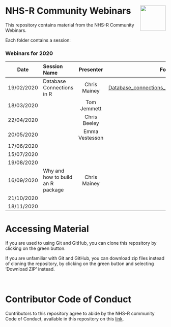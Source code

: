
<!-- README.md is generated from README.Rmd. Please edit that file -->

# NHS-R Community Webinars <a href='https://nhsrcommunity.com/'><img src='https://nhsrcommunity.com/wp-content/uploads/2018/02/logo.png' align="right" height="80" /></a>

<!-- badges: start -->

<!-- badges: end -->

This repository contains material from the NHS-R Community Webinars.

Each folder contains a session:

### Webinars for 2020

| Date       | Session Name                      |   Presenter    |                                                                                                            Folder |
| ---------- | :-------------------------------- | :------------: | ----------------------------------------------------------------------------------------------------------------: |
| 19/02/2020 | Database Connections in R         |  Chris Mainey  | [Database\_connections\_in\_R](https://github.com/nhs-r-community/Webinars/tree/master/Database_connections_in_R) |
| 18/03/2020 |                                   |  Tom Jemmett   |                                                                                                                   |
| 22/04/2020 |                                   |  Chris Beeley  |                                                                                                                   |
| 20/05/2020 |                                   | Emma Vestesson |                                                                                                                   |
| 17/06/2020 |                                   |                |                                                                                                                   |
| 15/07/2020 |                                   |                |                                                                                                                   |
| 19/08/2020 |                                   |                |                                                                                                                   |
| 16/09/2020 | Why and how to build an R package |  Chris Mainey  |                                                                                                                   |
| 21/10/2020 |                                   |                |                                                                                                                   |
| 18/11/2020 |                                   |                |                                                                                                                   |

# Accessing Material

If you are used to using Git and GitHub, you can clone this repository
by clicking on the green button.

If you are unfamiliar with Git and GitHub, you can download zip files
instead of cloning the repository, by clicking on the green button and
selecting ‘Download ZIP’ instead.

<br>

# Contributor Code of Conduct

Contributors to this repository agree to abide by the NHS-R community
Code of Conduct, available in this repository on this
[link](https://github.com/nhs-r-community/Webinars/blob/master/code_of_conduct.md).

